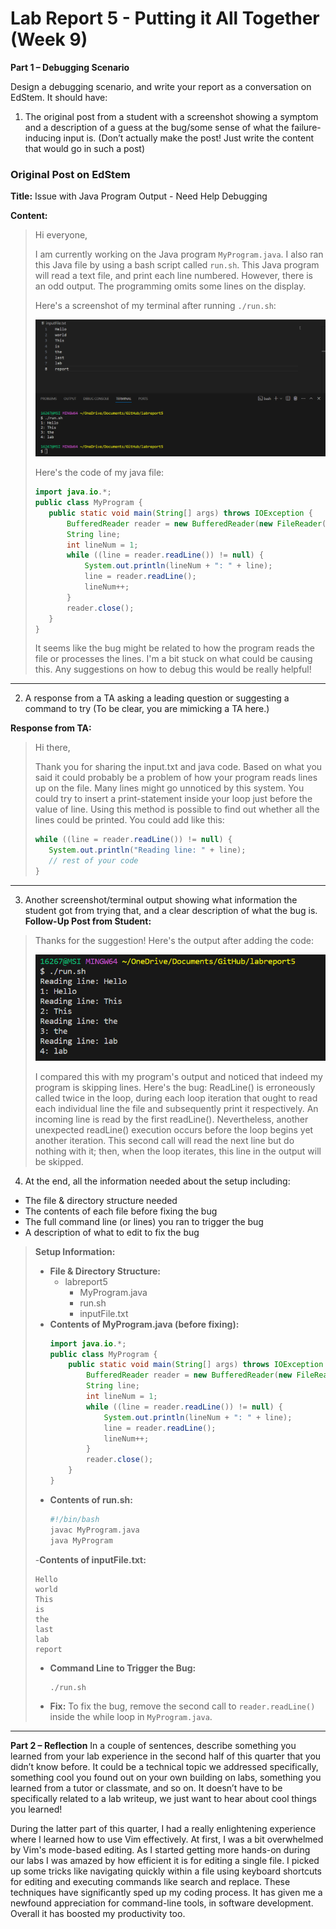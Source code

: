 # Lab Report 5 - Putting it All Together (Week 9)

**Part 1 – Debugging Scenario**


Design a debugging scenario, and write your report as a conversation on EdStem. It should have:

1. The original post from a student with a screenshot showing a symptom and a description of a guess at the bug/some sense of what the failure-inducing input is. (Don’t actually make the post! Just write the content that would go in such a
 post)

### Original Post on EdStem

**Title:**  Issue with Java Program Output - Need Help Debugging

**Content:** 

> Hi everyone,
> 
> I am currently working on the Java program `MyProgram.java`. I also ran this Java file by using a bash script called `run.sh`. This Java program will read a text file, and print each line numbered. However, there is an odd output. The programming omits some lines on the display.
> 
> Here's a screenshot of my terminal after running `./run.sh`:
> 
> ![Terminal Output](labreport5_screenshot1.png)
>
> Here's the code of my java file:
>
>    ```java
>   import java.io.*;
>   public class MyProgram {
>       public static void main(String[] args) throws IOException {
>           BufferedReader reader = new BufferedReader(new FileReader("inputFile.txt"));
>           String line;
>           int lineNum = 1;
>           while ((line = reader.readLine()) != null) {
>               System.out.println(lineNum + ": " + line);
>               line = reader.readLine(); 
>               lineNum++;
>           }
>           reader.close();
>       }
>   }
>   ```
> 
> It seems like the bug might be related to how the program reads the file or processes the lines. I'm a bit stuck on what could be causing this. Any suggestions on how to debug this would be really helpful!
---
2. A response from a TA asking a leading question or suggesting a command to try (To be clear, you are mimicking a TA here.)
   
**Response from TA:**

> Hi there,
> 
> Thank you for sharing the input.txt and java code. Based on what you said it could probably be a problem of how your program reads lines up on the file. Many lines might go unnoticed by this system.
You could try to insert a print-statement inside your loop just before the value of line. Using this method is possible to find out whether all the lines could be printed. You could add like this:
>
>
> ```java
> while ((line = reader.readLine()) != null) {
>    System.out.println("Reading line: " + line);
>    // rest of your code
>}
> ```
---
3. Another screenshot/terminal output showing what information the student got from trying that, and a clear description of what the bug is.
**Follow-Up Post from Student:**

> Thanks for the suggestion! Here's the output after adding the code:
> 
> ![Terminal Output - Updated](labreport5_screenshot2.png)
> 
> I compared this with my program's output and noticed that indeed my program is skipping lines. Here's the bug: ReadLine() is erroneously called twice in the loop, during each loop iteration that ought to read each individual line 
> the file and subsequently print it respectively. An incoming line is read by the first readLine(). Nevertheless, another unexpected readLine() execution occurs before the loop begins yet another iteration. This second call will read
>  the next line but do nothing with it; then, when the loop iterates, this line in the output will be skipped.
   
4. At the end, all the information needed about the setup including:
* The file & directory structure needed
* The contents of each file before fixing the bug
* The full command line (or lines) you ran to trigger the bug
* A description of what to edit to fix the bug


> **Setup Information:**
> - **File & Directory Structure:**
>   - labreport5
>     - MyProgram.java
>     - run.sh
>     - inputFile.txt
> - **Contents of MyProgram.java (before fixing):**
>   ```java
>   import java.io.*;
>   public class MyProgram {
>       public static void main(String[] args) throws IOException {
>           BufferedReader reader = new BufferedReader(new FileReader("inputFile.txt"));
>           String line;
>           int lineNum = 1;
>           while ((line = reader.readLine()) != null) {
>               System.out.println(lineNum + ": " + line);
>               line = reader.readLine(); 
>               lineNum++;
>           }
>           reader.close();
>       }
>   }
>   ```
> - **Contents of run.sh:**
>   ```bash
>   #!/bin/bash
>   javac MyProgram.java
>   java MyProgram
>   ```
>
> -**Contents of inputFile.txt:**
> ```
> Hello
>world
>This
>is
>the
>last
>lab
>report
> ```
> 
> - **Command Line to Trigger the Bug:**
>   ```
>   ./run.sh
>   ```
> - **Fix:**
>   To fix the bug, remove the second call to `reader.readLine()` inside the while loop in `MyProgram.java`.
>
---
**Part 2 – Reflection**
In a couple of sentences, describe something you learned from your lab experience in the second half of this quarter that you didn’t know before. It could be a technical topic we addressed specifically, something cool you found out on your own building on labs, something you learned from a tutor or classmate, and so on. It doesn’t have to be specifically related to a lab writeup, we just want to hear about cool things you learned!

During the latter part of this quarter, I had a really enlightening experience where I learned how to use Vim effectively. At first, I was a bit overwhelmed by Vim's mode-based editing. As I started getting more hands-on during our labs I was amazed by how efficient it is for editing a single file. I picked up some tricks like navigating quickly within a file using keyboard shortcuts for editing and executing commands like search and replace. These techniques have significantly sped up my coding process. It has given me a newfound appreciation for command-line tools, in software development. Overall it has boosted my productivity too.
